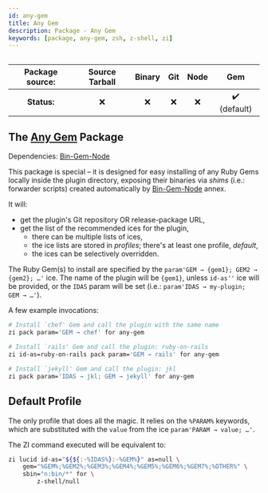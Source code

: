 ```yaml
---
id: any-gem
title: Any Gem
description: Package - Any Gem
keywords: [package, any-gem, zsh, z-shell, zi]
---
```



<h2 align="center">

| **Package source:** | Source Tarball | Binary | Git | Node |             Gem              |
| :-----------------: | :------------: | :----: | :-: | :--: | :--------------------------: |
|     **Status:**     |      :x:       |  :x:   | :x: | :x:  | :heavy_check_mark: (default) |

</h2>

## The [Any Gem](https://github.com/z-shell/any-gem) Package

Dependencies: [Bin-Gem-Node](https://github.com/z-shell/z-a-bin-gem-node)

This package is special – it is designed for easy installing of any Ruby Gems locally inside the plugin directory,
exposing their binaries via _shims_ (i.e.: forwarder scripts) created automatically by [Bin-Gem-Node](https://github.com/z-shell/z-a-bin-gem-node) annex.

It will:
- get the plugin's Git repository OR release-package URL,
- get the list of the recommended ices for the plugin,
  - there can be multiple lists of ices,
  - the ice lists are stored in _profiles_; there's at least one profile, _default_,
  - the ices can be selectively overridden.

The Ruby Gem(s) to install are specified by the `param'GEM → {gem1}; GEM2 → {gem2}; …'` ice. The name of the plugin will be `{gem1}`, unless `id-as''` ice
will be provided, or the `IDAS` param will be set (i.e.: `param'IDAS → my-plugin; GEM → …'`).

A few example invocations:

```zsh
# Install `chef' Gem and call the plugin with the same name
zi pack param='GEM → chef' for any-gem

# Install `rails' Gem and call the plugin: ruby-on-rails
zi id-as=ruby-on-rails pack param='GEM → rails' for any-gem

# Install `jekyll' Gem and call the plugin: jkl
zi pack param='IDAS → jkl; GEM → jekyll' for any-gem
```

## Default Profile

The only profile that does all the magic. It relies on the `%PARAM%` keywords,
which are substituted with the `value` from the ice `param'PARAM → value; …'`.

The ZI command executed will be equivalent to:

```zsh
zi lucid id-as="${${:-%IDAS%}:-%GEM%}" as=null \
    gem="%GEM%;%GEM2%;%GEM3%;%GEM4%;%GEM5%;%GEM6%;%GEM7%;%OTHER%" \
    sbin="n:bin/*" for \
        z-shell/null
```
